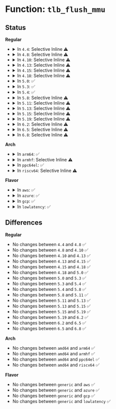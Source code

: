 # Function: <code>tlb_flush_mmu</code>

## Status
<b>Regular</b>
<ul>
<li>
<details>
<summary>In <code>4.4</code>: Selective Inline ⚠️</summary>

```c
void tlb_flush_mmu(struct mmu_gather *tlb);
```

**Collision:** Unique Global

**Inline:** Selective

**Transformation:** False

**Instances:**

```
In mm/memory.c (ffffffff811bca80)
Location: mm/memory.c:261
Inline: True
Inline callers:
  - mm/memory.c:tlb_finish_mmu
Direct callers:
  - arch/x86/mm/pgtable.c:___pte_free_tlb
  - arch/x86/mm/pgtable.c:___pmd_free_tlb
  - arch/x86/mm/pgtable.c:___pud_free_tlb
  - mm/hugetlb.c:__unmap_hugepage_range
  - mm/huge_memory.c:zap_huge_pmd
```
**Symbols:**

```
ffffffff811bca80-ffffffff811bca9d: tlb_flush_mmu (STB_GLOBAL)
```
</details>
</li>
<li>
<details>
<summary>In <code>4.8</code>: Selective Inline ⚠️</summary>

```c
void tlb_flush_mmu(struct mmu_gather *tlb);
```

**Collision:** Unique Global

**Inline:** Selective

**Transformation:** False

**Instances:**

```
In mm/memory.c (ffffffff811d786f)
Location: mm/memory.c:265
Inline: True
Inline callers:
  - mm/memory.c:tlb_finish_mmu
Direct callers:
  - arch/x86/mm/pgtable.c:___pud_free_tlb
  - arch/x86/mm/pgtable.c:___pmd_free_tlb
  - arch/x86/mm/pgtable.c:___pte_free_tlb
  - mm/hugetlb.c:__unmap_hugepage_range
  - mm/huge_memory.c:zap_huge_pmd
  - mm/huge_memory.c:zap_huge_pmd
```
**Symbols:**

```
ffffffff811d7840-ffffffff811d785d: tlb_flush_mmu (STB_GLOBAL)
```
</details>
</li>
<li>
<details>
<summary>In <code>4.10</code>: Selective Inline ⚠️</summary>

```c
void tlb_flush_mmu(struct mmu_gather *tlb);
```

**Collision:** Unique Global

**Inline:** Selective

**Transformation:** False

**Instances:**

```
In mm/memory.c (ffffffff811e756f)
Location: mm/memory.c:265
Inline: True
Inline callers:
  - mm/memory.c:tlb_finish_mmu
Direct callers:
  - arch/x86/mm/pgtable.c:___pud_free_tlb
  - arch/x86/mm/pgtable.c:___pmd_free_tlb
  - arch/x86/mm/pgtable.c:___pte_free_tlb
  - mm/hugetlb.c:__unmap_hugepage_range
  - mm/huge_memory.c:zap_huge_pmd
```
**Symbols:**

```
ffffffff811e7540-ffffffff811e755d: tlb_flush_mmu (STB_GLOBAL)
```
</details>
</li>
<li>
<details>
<summary>In <code>4.13</code>: Selective Inline ⚠️</summary>

```c
void tlb_flush_mmu(struct mmu_gather *tlb);
```

**Collision:** Unique Global

**Inline:** Selective

**Transformation:** False

**Instances:**

```
In mm/memory.c (ffffffff811f26a7)
Location: mm/memory.c:265
Inline: True
Inline callers:
  - mm/memory.c:arch_tlb_finish_mmu
Direct callers:
  - arch/x86/mm/pgtable.c:___pud_free_tlb
  - arch/x86/mm/pgtable.c:___pmd_free_tlb
  - arch/x86/mm/pgtable.c:___pte_free_tlb
  - mm/hugetlb.c:__unmap_hugepage_range
  - mm/huge_memory.c:zap_huge_pmd
```
**Symbols:**

```
ffffffff811f2650-ffffffff811f266d: tlb_flush_mmu (STB_GLOBAL)
```
</details>
</li>
<li>
<details>
<summary>In <code>4.15</code>: Selective Inline ⚠️</summary>

```c
void tlb_flush_mmu(struct mmu_gather *tlb);
```

**Collision:** Unique Global

**Inline:** Selective

**Transformation:** False

**Instances:**

```
In mm/memory.c (ffffffff81209667)
Location: mm/memory.c:266
Inline: True
Inline callers:
  - mm/memory.c:arch_tlb_finish_mmu
Direct callers:
  - mm/hugetlb.c:__unmap_hugepage_range
  - mm/huge_memory.c:zap_huge_pmd
```
**Symbols:**

```
ffffffff81209610-ffffffff8120962d: tlb_flush_mmu (STB_GLOBAL)
```
</details>
</li>
<li>
<details>
<summary>In <code>4.18</code>: Selective Inline ⚠️</summary>

```c
void tlb_flush_mmu(struct mmu_gather *tlb);
```

**Collision:** Unique Global

**Inline:** Selective

**Transformation:** False

**Instances:**

```
In mm/memory.c (ffffffff8122a507)
Location: mm/memory.c:265
Inline: True
Inline callers:
  - mm/memory.c:arch_tlb_finish_mmu
Direct callers:
  - mm/hugetlb.c:__unmap_hugepage_range
  - mm/huge_memory.c:zap_huge_pmd
```
**Symbols:**

```
ffffffff8122a4b0-ffffffff8122a4cd: tlb_flush_mmu (STB_GLOBAL)
```
</details>
</li>
<li>
<details>
<summary>In <code>5.0</code>: ✅</summary>

```c
void tlb_flush_mmu(struct mmu_gather *tlb);
```

**Collision:** Unique Global

**Inline:** No

**Transformation:** False

**Instances:**

```
In mm/mmu_gather.c (ffffffff8124ccf0)
Location: mm/mmu_gather.c:80
Inline: False
Direct callers:
  - arch/x86/kernel/paravirt.c:tlb_remove_page
  - mm/mmu_gather.c:arch_tlb_finish_mmu
  - mm/hugetlb.c:__unmap_hugepage_range
  - mm/huge_memory.c:zap_huge_pmd
```
**Symbols:**

```
ffffffff8124ccf0-ffffffff8124cdeb: tlb_flush_mmu (STB_GLOBAL)
```
</details>
</li>
<li>
<details>
<summary>In <code>5.3</code>: ✅</summary>

```c
void tlb_flush_mmu(struct mmu_gather *tlb);
```

**Collision:** Unique Global

**Inline:** No

**Transformation:** False

**Instances:**

```
In mm/mmu_gather.c (ffffffff8125f1a0)
Location: mm/mmu_gather.c:188
Inline: False
Direct callers:
  - arch/x86/kernel/paravirt.c:tlb_remove_page
  - mm/mmu_gather.c:tlb_finish_mmu
  - mm/hugetlb.c:__unmap_hugepage_range
  - mm/huge_memory.c:zap_huge_pmd
```
**Symbols:**

```
ffffffff8125f1a0-ffffffff8125f2d7: tlb_flush_mmu (STB_GLOBAL)
```
</details>
</li>
<li>
<details>
<summary>In <code>5.4</code>: ✅</summary>

```c
void tlb_flush_mmu(struct mmu_gather *tlb);
```

**Collision:** Unique Global

**Inline:** No

**Transformation:** False

**Instances:**

```
In mm/mmu_gather.c (ffffffff8126d9b0)
Location: mm/mmu_gather.c:188
Inline: False
Direct callers:
  - arch/x86/kernel/paravirt.c:tlb_remove_page
  - mm/mmu_gather.c:tlb_finish_mmu
  - mm/hugetlb.c:__unmap_hugepage_range
  - mm/huge_memory.c:zap_huge_pmd
```
**Symbols:**

```
ffffffff8126d9b0-ffffffff8126dae7: tlb_flush_mmu (STB_GLOBAL)
```
</details>
</li>
<li>
<details>
<summary>In <code>5.8</code>: Selective Inline ⚠️</summary>

```c
void tlb_flush_mmu(struct mmu_gather *tlb);
```

**Collision:** Unique Global

**Inline:** Selective

**Transformation:** False

**Instances:**

```
In mm/mmu_gather.c (ffffffff8129de42)
Location: mm/mmu_gather.c:246
Inline: True
Inline callers:
  - mm/mmu_gather.c:tlb_finish_mmu
Direct callers:
  - arch/x86/kernel/paravirt.c:tlb_remove_page
  - mm/memory.c:zap_pte_range
  - mm/hugetlb.c:__unmap_hugepage_range
  - mm/huge_memory.c:zap_huge_pmd
```
**Symbols:**

```
ffffffff8129dbb0-ffffffff8129dd2f: tlb_flush_mmu (STB_GLOBAL)
```
</details>
</li>
<li>
<details>
<summary>In <code>5.11</code>: Selective Inline ⚠️</summary>

```c
void tlb_flush_mmu(struct mmu_gather *tlb);
```

**Collision:** Unique Global

**Inline:** Selective

**Transformation:** False

**Instances:**

```
In mm/mmu_gather.c (ffffffff812a91c2)
Location: mm/mmu_gather.c:246
Inline: True
Inline callers:
  - mm/mmu_gather.c:tlb_finish_mmu
Direct callers:
  - arch/x86/kernel/paravirt.c:tlb_remove_page
  - mm/memory.c:zap_pte_range
  - mm/hugetlb.c:__unmap_hugepage_range
  - mm/huge_memory.c:zap_huge_pmd
```
**Symbols:**

```
ffffffff812a8f30-ffffffff812a90af: tlb_flush_mmu (STB_GLOBAL)
```
</details>
</li>
<li>
<details>
<summary>In <code>5.13</code>: Selective Inline ⚠️</summary>

```c
void tlb_flush_mmu(struct mmu_gather *tlb);
```

**Collision:** Unique Global

**Inline:** Selective

**Transformation:** False

**Instances:**

```
In mm/mmu_gather.c (ffffffff812ae632)
Location: mm/mmu_gather.c:246
Inline: True
Inline callers:
  - mm/mmu_gather.c:tlb_finish_mmu
Direct callers:
  - arch/x86/kernel/paravirt.c:tlb_remove_page
  - mm/memory.c:zap_pte_range
  - mm/hugetlb.c:__unmap_hugepage_range
  - mm/huge_memory.c:zap_huge_pmd
```
**Symbols:**

```
ffffffff812ae3a0-ffffffff812ae4fe: tlb_flush_mmu (STB_GLOBAL)
```
</details>
</li>
<li>
<details>
<summary>In <code>5.15</code>: Selective Inline ⚠️</summary>

```c
void tlb_flush_mmu(struct mmu_gather *tlb);
```

**Collision:** Unique Global

**Inline:** Selective

**Transformation:** False

**Instances:**

```
In mm/mmu_gather.c (ffffffff812efdd2)
Location: mm/mmu_gather.c:246
Inline: True
Inline callers:
  - mm/mmu_gather.c:tlb_finish_mmu
Direct callers:
  - arch/x86/kernel/paravirt.c:tlb_remove_page
  - mm/memory.c:zap_pte_range
  - mm/hugetlb.c:__unmap_hugepage_range
  - mm/huge_memory.c:zap_huge_pmd
```
**Symbols:**

```
ffffffff812efb40-ffffffff812efc9e: tlb_flush_mmu (STB_GLOBAL)
```
</details>
</li>
<li>
<details>
<summary>In <code>5.19</code>: Selective Inline ⚠️</summary>

```c
void tlb_flush_mmu(struct mmu_gather *tlb);
```

**Collision:** Unique Global

**Inline:** Selective

**Transformation:** False

**Instances:**

```
In mm/mmu_gather.c (ffffffff813532e0)
Location: mm/mmu_gather.c:259
Inline: True
Inline callers:
  - mm/mmu_gather.c:tlb_finish_mmu
Direct callers:
  - arch/x86/kernel/paravirt.c:tlb_remove_page
  - mm/memory.c:zap_pte_range
  - mm/hugetlb.c:__unmap_hugepage_range
  - mm/huge_memory.c:zap_huge_pmd
```
**Symbols:**

```
ffffffff81353060-ffffffff8135318c: tlb_flush_mmu (STB_GLOBAL)
```
</details>
</li>
<li>
<details>
<summary>In <code>6.2</code>: Selective Inline ⚠️</summary>

```c
void tlb_flush_mmu(struct mmu_gather *tlb);
```

**Collision:** Unique Global

**Inline:** Selective

**Transformation:** False

**Instances:**

```
In mm/mmu_gather.c (ffffffff813cd5a0)
Location: mm/mmu_gather.c:296
Inline: True
Inline callers:
  - mm/mmu_gather.c:tlb_finish_mmu
Direct callers:
  - arch/x86/kernel/paravirt.c:tlb_remove_page
  - mm/memory.c:zap_pte_range
  - mm/hugetlb.c:__unmap_hugepage_range
  - mm/huge_memory.c:zap_huge_pmd
```
**Symbols:**

```
ffffffff813cd300-ffffffff813cd429: tlb_flush_mmu (STB_GLOBAL)
```
</details>
</li>
<li>
<details>
<summary>In <code>6.5</code>: Selective Inline ⚠️</summary>

```c
void tlb_flush_mmu(struct mmu_gather *tlb);
```

**Collision:** Unique Global

**Inline:** Selective

**Transformation:** False

**Instances:**

```
In mm/mmu_gather.c (ffffffff81401f00)
Location: mm/mmu_gather.c:296
Inline: True
Inline callers:
  - mm/mmu_gather.c:tlb_finish_mmu
Direct callers:
  - arch/x86/kernel/paravirt.c:tlb_remove_page
  - mm/memory.c:zap_pte_range
  - mm/hugetlb.c:__unmap_hugepage_range
  - mm/huge_memory.c:zap_huge_pmd
```
**Symbols:**

```
ffffffff81401c60-ffffffff81401d89: tlb_flush_mmu (STB_GLOBAL)
```
</details>
</li>
<li>
<details>
<summary>In <code>6.8</code>: Selective Inline ⚠️</summary>

```c
void tlb_flush_mmu(struct mmu_gather *tlb);
```

**Collision:** Unique Global

**Inline:** Selective

**Transformation:** False

**Instances:**

```
In mm/mmu_gather.c (ffffffff8142e550)
Location: mm/mmu_gather.c:297
Inline: True
Inline callers:
  - mm/mmu_gather.c:tlb_finish_mmu
Direct callers:
  - arch/x86/kernel/paravirt.c:native_tlb_remove_table
  - mm/memory.c:zap_pte_range
  - mm/hugetlb.c:__unmap_hugepage_range
  - mm/huge_memory.c:zap_huge_pmd
```
**Symbols:**

```
ffffffff8142e2d0-ffffffff8142e3dd: tlb_flush_mmu (STB_GLOBAL)
```
</details>
</li>
</ul>
<b>Arch</b>
<ul>
<li>
<details>
<summary>In <code>arm64</code>: ✅</summary>

```c
void tlb_flush_mmu(struct mmu_gather *tlb);
```

**Collision:** Unique Global

**Inline:** No

**Transformation:** False

**Instances:**

```
In mm/mmu_gather.c (ffff800010304c60)
Location: mm/mmu_gather.c:188
Inline: False
Direct callers:
  - mm/memory.c:unmap_page_range
  - mm/mmu_gather.c:tlb_finish_mmu
  - mm/hugetlb.c:__unmap_hugepage_range
  - mm/huge_memory.c:zap_huge_pmd
```
**Symbols:**

```
ffff800010304c60-ffff800010304cd4: tlb_flush_mmu (STB_GLOBAL)
```
</details>
</li>
<li>
<details>
<summary>In <code>armhf</code>: Selective Inline ⚠️</summary>

```c
void tlb_flush_mmu(struct mmu_gather *tlb);
```

**Collision:** Unique Global

**Inline:** Selective

**Transformation:** False

**Instances:**

```
In mm/mmu_gather.c (c0523054)
Location: mm/mmu_gather.c:188
Inline: True
Inline callers:
  - mm/mmu_gather.c:tlb_finish_mmu
Direct callers:
  - mm/memory.c:unmap_page_range
  - mm/memory.c:free_pgd_range
```
**Symbols:**

```
c0522e4c-c0522f54: tlb_flush_mmu (STB_GLOBAL)
```
</details>
</li>
<li>
<details>
<summary>In <code>ppc64el</code>: ✅</summary>

```c
void tlb_flush_mmu(struct mmu_gather *tlb);
```

**Collision:** Unique Global

**Inline:** No

**Transformation:** False

**Instances:**

```
In mm/mmu_gather.c (c0000000003d18f0)
Location: mm/mmu_gather.c:188
Inline: False
Direct callers:
  - mm/memory.c:zap_pte_range
  - mm/memory.c:zap_pte_range
  - mm/memory.c:free_pgd_range
  - mm/mmu_gather.c:tlb_finish_mmu
  - mm/madvise.c:madvise_free_pte_range
  - mm/madvise.c:madvise_cold_or_pageout_pte_range
  - mm/madvise.c:madvise_cold_or_pageout_pte_range
  - mm/hugetlb.c:__unmap_hugepage_range
  - mm/hugetlb.c:__unmap_hugepage_range
  - mm/huge_memory.c:zap_huge_pmd
  - mm/huge_memory.c:zap_huge_pmd
  - mm/huge_memory.c:madvise_free_huge_pmd
```
**Symbols:**

```
c0000000003d18f0-c0000000003d1b34: tlb_flush_mmu (STB_GLOBAL)
```
</details>
</li>
<li>
<details>
<summary>In <code>riscv64</code>: Selective Inline ⚠️</summary>

```c
void tlb_flush_mmu(struct mmu_gather *tlb);
```

**Collision:** Unique Global

**Inline:** Selective

**Transformation:** False

**Instances:**

```
In mm/mmu_gather.c (ffffffe000210fd6)
Location: mm/mmu_gather.c:188
Inline: True
Inline callers:
  - mm/mmu_gather.c:tlb_finish_mmu
Direct callers:
  - mm/memory.c:unmap_page_range
  - mm/memory.c:free_pgd_range
  - mm/hugetlb.c:__unmap_hugepage_range
```
**Symbols:**

```
ffffffe000210e76-ffffffe000210efe: tlb_flush_mmu (STB_GLOBAL)
```
</details>
</li>
</ul>
<b>Flavor</b>
<ul>
<li>
<details>
<summary>In <code>aws</code>: ✅</summary>

```c
void tlb_flush_mmu(struct mmu_gather *tlb);
```

**Collision:** Unique Global

**Inline:** No

**Transformation:** False

**Instances:**

```
In mm/mmu_gather.c (ffffffff81266000)
Location: mm/mmu_gather.c:188
Inline: False
Direct callers:
  - arch/x86/kernel/paravirt.c:tlb_remove_page
  - mm/mmu_gather.c:tlb_finish_mmu
  - mm/hugetlb.c:__unmap_hugepage_range
  - mm/huge_memory.c:zap_huge_pmd
```
**Symbols:**

```
ffffffff81266000-ffffffff81266137: tlb_flush_mmu (STB_GLOBAL)
```
</details>
</li>
<li>
<details>
<summary>In <code>azure</code>: ✅</summary>

```c
void tlb_flush_mmu(struct mmu_gather *tlb);
```

**Collision:** Unique Global

**Inline:** No

**Transformation:** False

**Instances:**

```
In mm/mmu_gather.c (ffffffff81258420)
Location: mm/mmu_gather.c:188
Inline: False
Direct callers:
  - arch/x86/kernel/paravirt.c:tlb_remove_page
  - mm/memory.c:zap_pte_range
  - mm/mmu_gather.c:tlb_finish_mmu
  - mm/hugetlb.c:__unmap_hugepage_range
  - mm/huge_memory.c:zap_huge_pmd
```
**Symbols:**

```
ffffffff81258420-ffffffff81258557: tlb_flush_mmu (STB_GLOBAL)
```
</details>
</li>
<li>
<details>
<summary>In <code>gcp</code>: ✅</summary>

```c
void tlb_flush_mmu(struct mmu_gather *tlb);
```

**Collision:** Unique Global

**Inline:** No

**Transformation:** False

**Instances:**

```
In mm/mmu_gather.c (ffffffff81263da0)
Location: mm/mmu_gather.c:188
Inline: False
Direct callers:
  - arch/x86/kernel/paravirt.c:tlb_remove_page
  - mm/mmu_gather.c:tlb_finish_mmu
  - mm/hugetlb.c:__unmap_hugepage_range
  - mm/huge_memory.c:zap_huge_pmd
```
**Symbols:**

```
ffffffff81263da0-ffffffff81263ed7: tlb_flush_mmu (STB_GLOBAL)
```
</details>
</li>
<li>
<details>
<summary>In <code>lowlatency</code>: ✅</summary>

```c
void tlb_flush_mmu(struct mmu_gather *tlb);
```

**Collision:** Unique Global

**Inline:** No

**Transformation:** False

**Instances:**

```
In mm/mmu_gather.c (ffffffff81273760)
Location: mm/mmu_gather.c:188
Inline: False
Direct callers:
  - arch/x86/kernel/paravirt.c:tlb_remove_page
  - mm/mmu_gather.c:tlb_finish_mmu
  - mm/hugetlb.c:__unmap_hugepage_range
  - mm/huge_memory.c:zap_huge_pmd
```
**Symbols:**

```
ffffffff81273760-ffffffff81273897: tlb_flush_mmu (STB_GLOBAL)
```
</details>
</li>
</ul>

## Differences
<b>Regular</b>
<ul>
<li>
No changes between <code>4.4</code> and <code>4.8</code> ✅
</li>
<li>
No changes between <code>4.8</code> and <code>4.10</code> ✅
</li>
<li>
No changes between <code>4.10</code> and <code>4.13</code> ✅
</li>
<li>
No changes between <code>4.13</code> and <code>4.15</code> ✅
</li>
<li>
No changes between <code>4.15</code> and <code>4.18</code> ✅
</li>
<li>
No changes between <code>4.18</code> and <code>5.0</code> ✅
</li>
<li>
No changes between <code>5.0</code> and <code>5.3</code> ✅
</li>
<li>
No changes between <code>5.3</code> and <code>5.4</code> ✅
</li>
<li>
No changes between <code>5.4</code> and <code>5.8</code> ✅
</li>
<li>
No changes between <code>5.8</code> and <code>5.11</code> ✅
</li>
<li>
No changes between <code>5.11</code> and <code>5.13</code> ✅
</li>
<li>
No changes between <code>5.13</code> and <code>5.15</code> ✅
</li>
<li>
No changes between <code>5.15</code> and <code>5.19</code> ✅
</li>
<li>
No changes between <code>5.19</code> and <code>6.2</code> ✅
</li>
<li>
No changes between <code>6.2</code> and <code>6.5</code> ✅
</li>
<li>
No changes between <code>6.5</code> and <code>6.8</code> ✅
</li>
</ul>
<b>Arch</b>
<ul>
<li>
No changes between <code>amd64</code> and <code>arm64</code> ✅
</li>
<li>
No changes between <code>amd64</code> and <code>armhf</code> ✅
</li>
<li>
No changes between <code>amd64</code> and <code>ppc64el</code> ✅
</li>
<li>
No changes between <code>amd64</code> and <code>riscv64</code> ✅
</li>
</ul>
<b>Flavor</b>
<ul>
<li>
No changes between <code>generic</code> and <code>aws</code> ✅
</li>
<li>
No changes between <code>generic</code> and <code>azure</code> ✅
</li>
<li>
No changes between <code>generic</code> and <code>gcp</code> ✅
</li>
<li>
No changes between <code>generic</code> and <code>lowlatency</code> ✅
</li>
</ul>
